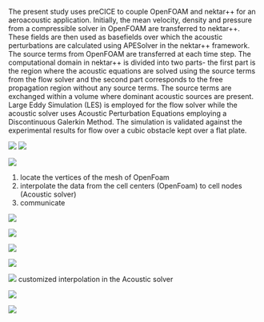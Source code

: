 The present study uses preCICE to couple OpenFOAM and nektar++ for an aeroacoustic application. Initially, the mean velocity, density and pressure from a compressible solver in OpenFOAM are transferred to nektar++. These fields are then used as basefields over which the acoustic perturbations are calculated using APESolver in the nektar++ framework. The source terms from OpenFOAM are transferred at each time step. The computational domain in nektar++ is divided into two parts- the first part is the region where the acoustic equations are solved using the source terms from the flow solver and the second part corresponds to the free propagation region without any source terms. The source terms are exchanged within a volume where dominant acoustic sources are present. Large Eddy Simulation (LES) is employed for the flow solver while the acoustic solver uses Acoustic Perturbation Equations employing a Discontinuous Galerkin Method. The simulation is validated against the experimental results for flow over a cubic obstacle kept over a flat plate.

![](2020-11-04-11-45-27.png)
![](2020-11-04-11-47-19.png)

![](2020-11-04-11-48-25.png)

1. locate the vertices of the mesh of OpenFoam
2. interpolate the data from the cell centers (OpenFoam) to cell nodes (Acoustic solver)
3. communicate

![](2020-11-04-11-54-50.png)

![](2020-11-04-11-55-51.png)

![](2020-11-04-11-59-00.png)

![](2020-11-04-12-00-47.png)

![](2020-11-04-12-03-25.png)
customized interpolation in the Acoustic solver

![](2020-11-04-12-04-49.png)

![](2020-11-04-12-06-28.png)
